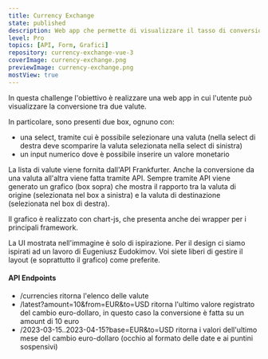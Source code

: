 ```yaml
---
title: Currency Exchange
state: published
description: Web app che permette di visualizzare il tasso di conversione tra due valute e i valori dell'ultimo mese tramite un grafico.
level: Pro
topics: [API, Form, Grafici]
repository: currency-exchange-vue-3
coverImage: currency-exchange.png
previewImage: currency-exchange.png
mostView: true
---
```

In questa challenge l'obiettivo è realizzare una web app in cui l'utente può visualizzare la conversione tra due valute.

In particolare, sono presenti due box, ognuno con:
- una select, tramite cui è possibile selezionare una valuta (nella select di destra deve scomparire la valuta selezionata nella select di sinistra)
- un input numerico dove è possibile inserire un valore monetario

La lista di valute viene fornita dall'API Frankfurter. Anche la conversione da una valuta all'altra viene fatta tramite API. Sempre tramite API viene generato un grafico (box sopra) che mostra il rapporto tra la valuta di origine (selezionata nel box a sinistra) e la valuta di destinazione (selezionata nel box di destra).

Il grafico è realizzato con chart-js, che presenta anche dei wrapper  per i principali framework.

La UI mostrata nell'immagine è solo di ispirazione. Per il design ci siamo ispirati ad un lavoro di Eugeniusz Eudokimov. Voi siete liberi di gestire il layout (e soprattutto il grafico) come preferite.

#### API Endpoints
- /currencies ritorna l'elenco delle valute
- /latest?amount=10&from=EUR&to=USD ritorna l'ultimo valore registrato del cambio euro-dollaro, in questo caso la conversione è fatta su un amount di 10 euro
- /2023-03-15..2023-04-15?base=EUR&to=USD ritorna i valori dell'ultimo mese del cambio euro-dollaro (occhio al formato delle date e ai puntini sospensivi)